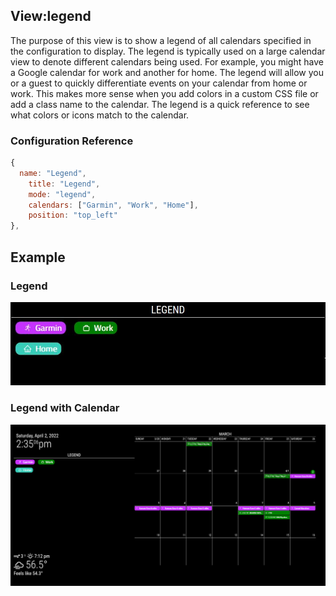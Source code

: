 <!-- markdownlint-disable-file MD041 -->

## View:legend

The purpose of this view is to show a legend of all calendars specified in the
configuration to display. The legend is typically used on a large calendar view
to denote different calendars being used. For example, you might have a Google
calendar for work and another for home. The legend will allow you or a guest to
quickly differentiate events on your calendar from home or work. This makes more
sense when you add colors in a custom CSS file or add a class name to the
calendar. The legend is a quick reference to see what colors or icons match to
the calendar.

### Configuration Reference

```js
{
  name: "Legend",
    title: "Legend",
    mode: "legend",
    calendars: ["Garmin", "Work", "Home"],
    position: "top_left"
},
```

## Example

### Legend

![legend](legend.jpg)

### Legend with Calendar

![Full Legend Calendar Example](legend-full-example.png)

